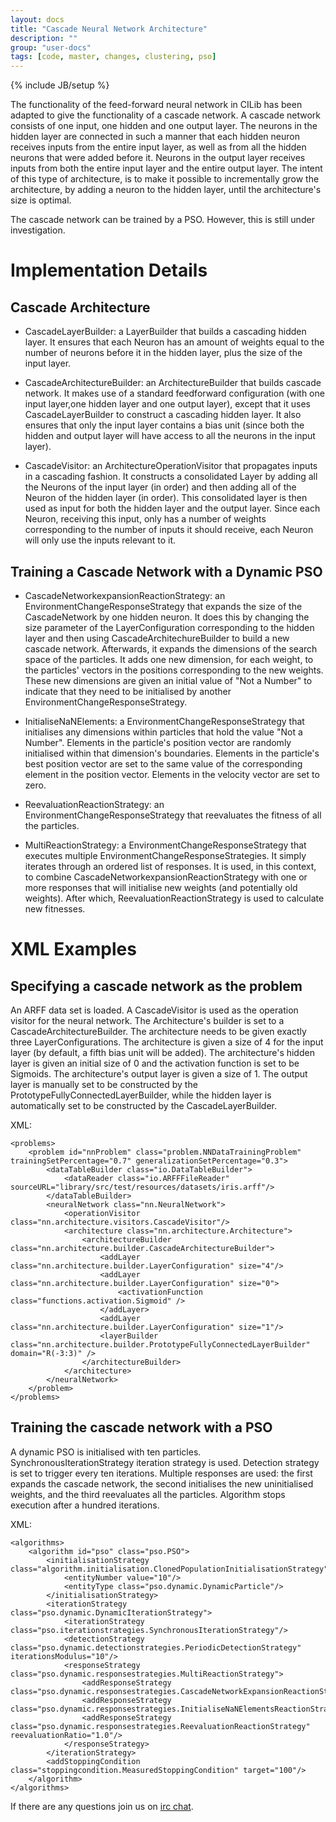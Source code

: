 ```yaml
---
layout: docs
title: "Cascade Neural Network Architecture"
description: ""
group: "user-docs"
tags: [code, master, changes, clustering, pso]
---
```

{% include JB/setup %}

The functionality of the feed-forward neural network in CILib has been adapted to give the functionality
of a cascade network. A cascade network consists of one input, one hidden and one output layer.
The neurons in the hidden layer are connected in such a manner that each hidden neuron receives inputs
from the entire input layer, as well as from all the hidden neurons that were added before it.
Neurons in the output layer receives inputs from both the entire input layer and the entire output layer.
The intent of this type of architecture, is to make it possible to incrementally grow the architecture,
by adding a neuron to the hidden layer, until the architecture's size is optimal.

The cascade network can be trained by a PSO. However, this is still under investigation.

# Implementation Details

## Cascade Architecture

- CascadeLayerBuilder: a LayerBuilder that builds a cascading hidden layer. It ensures that each
Neuron has an amount of weights equal to the number of neurons before it in the hidden layer, plus
the size of the input layer.

- CascadeArchitectureBuilder: an ArchitectureBuilder that builds cascade network. It makes use
of a standard feedforward configuration (with one input layer,one hidden layer and one output layer),
except that it uses CascadeLayerBuilder to construct a cascading hidden layer. It also ensures that
only the input layer contains a bias unit (since both the hidden and output layer will have access
to all the neurons in the input layer).

- CascadeVisitor: an ArchitectureOperationVisitor that propagates inputs in a cascading fashion.
It constructs a consolidated Layer by adding all the Neurons of the input layer (in order) and then
adding all of the Neuron of the hidden layer (in order). This consolidated layer is then used as
input for both the hidden layer and the output layer. Since each Neuron, receiving this input,
only has a number of weights corresponding to the number of inputs it should receive, each Neuron
will only use the inputs relevant to it.

## Training a Cascade Network with a Dynamic PSO

- CascadeNetworkexpansionReactionStrategy: an EnvironmentChangeResponseStrategy that expands the
size of the CascadeNetwork by one hidden neuron. It does this by changing the size parameter of the
LayerConfiguration corresponding to the hidden layer and then using CascadeArchitechureBuilder to
build a new cascade network. Afterwards, it expands the dimensions of the search space of the
particles. It adds one new dimension, for each weight, to the particles' vectors in the positions
corresponding to the new weights. These new dimensions are given an initial value of "Not a Number"
to indicate that they need to be initialised by another EnvironmentChangeResponseStrategy.

- InitialiseNaNElements: a EnvironmentChangeResponseStrategy that initialises any dimensions within
particles that hold the value "Not a Number". Elements in the particle's position vector are randomly
initialised within that dimension's boundaries. Elements in the particle's best position vector are
set to the same value of the corresponding element in the position vector. Elements in the velocity
vector are set to zero.

- ReevaluationReactionStrategy: an EnvironmentChangeResponseStrategy that reevaluates the fitness of
all the particles.

- MultiReactionStrategy: a EnvironmentChangeResponseStrategy that executes multiple
EnvironmentChangeResponseStrategies. It simply iterates through an ordered list of responses.
It is used, in this context, to combine CascadeNetworkexpansionReactionStrategy with one or more
responses that will initialise new weights (and potentially old weights). After which,
ReevaluationReactionStrategy is used to calculate new fitnesses.

# XML Examples

## Specifying a cascade network as the problem

An ARFF data set is loaded.
A CascadeVisitor is used as the operation visitor for the neural network.
The Architecture's builder is set to a CascadeArchitectureBuilder.
The architecture needs to be given exactly three LayerConfigurations.
The architecture is given a size of 4 for the input layer (by default, a fifth bias unit will be added).
The architecture's hidden layer is given an initial size of 0 and the activation function is set to be Sigmoids.
The architecture's output layer is given a size of 1.
The output layer is manually set to be constructed by the PrototypeFullyConnectedLayerBuilder,
while the hidden layer is automatically set to be constructed by the CascadeLayerBuilder.

XML:

	<problems>
		<problem id="nnProblem" class="problem.NNDataTrainingProblem" trainingSetPercentage="0.7" generalizationSetPercentage="0.3">
			<dataTableBuilder class="io.DataTableBuilder">
				<dataReader class="io.ARFFFileReader" sourceURL="library/src/test/resources/datasets/iris.arff"/>
			</dataTableBuilder>
			<neuralNetwork class="nn.NeuralNetwork">
				<operationVisitor class="nn.architecture.visitors.CascadeVisitor"/>
				<architecture class="nn.architecture.Architecture">
					<architectureBuilder class="nn.architecture.builder.CascadeArchitectureBuilder">
						<addLayer class="nn.architecture.builder.LayerConfiguration" size="4"/>
						<addLayer class="nn.architecture.builder.LayerConfiguration" size="0">
							<activationFunction class="functions.activation.Sigmoid" />
						</addLayer>
						<addLayer class="nn.architecture.builder.LayerConfiguration" size="1"/>
						<layerBuilder class="nn.architecture.builder.PrototypeFullyConnectedLayerBuilder" domain="R(-3:3)" />
					</architectureBuilder>
				</architecture>
			</neuralNetwork>
		</problem>
	</problems>

## Training the cascade network with a PSO

A dynamic PSO is initialised with ten particles.
SynchronousIterationStrategy iteration strategy is used.
Detection strategy is set to trigger every ten iterations.
Multiple responses are used:
the first expands the cascade network,
the second initialises the new uninitialised weights,
and the third reevaluates all the particles.
Algorithm stops execution after a hundred iterations.

XML:

	<algorithms>
		<algorithm id="pso" class="pso.PSO">
			<initialisationStrategy class="algorithm.initialisation.ClonedPopulationInitialisationStrategy">
				<entityNumber value="10"/>
				<entityType class="pso.dynamic.DynamicParticle"/>
			</initialisationStrategy>
			<iterationStrategy class="pso.dynamic.DynamicIterationStrategy">
				<iterationStrategy class="pso.iterationstrategies.SynchronousIterationStrategy"/>
				<detectionStrategy class="pso.dynamic.detectionstrategies.PeriodicDetectionStrategy" iterationsModulus="10"/>
				<responseStrategy class="pso.dynamic.responsestrategies.MultiReactionStrategy">
					<addResponseStrategy class="pso.dynamic.responsestrategies.CascadeNetworkExpansionReactionStrategy"/>
					<addResponseStrategy class="pso.dynamic.responsestrategies.InitialiseNaNElementsReactionStrategy"/>
					<addResponseStrategy class="pso.dynamic.responsestrategies.ReevaluationReactionStrategy" reevaluationRatio="1.0"/>
				</responseStrategy>
			</iterationStrategy>
			<addStoppingCondition class="stoppingcondition.MeasuredStoppingCondition" target="100"/>
		</algorithm>
	</algorithms>

If there are any questions join us on [irc chat](http://webchat.freenode.net/?channels=cilib).
